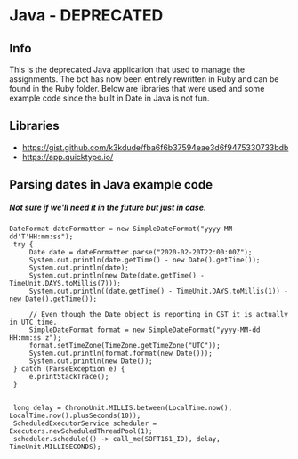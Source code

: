# Java - DEPRECATED

## Info
This is the deprecated Java application that used to manage the assignments. The bot has now been entirely rewritten in Ruby and can be found in the Ruby folder. Below are libraries that were used and some example code since the built in Date in Java is not fun.

## Libraries
* https://gist.github.com/k3kdude/fba6f6b37594eae3d6f9475330733bdb
* https://app.quicktype.io/

## Parsing dates in Java example code
##### Not sure if we'll need it in the future but just in case.
```
DateFormat dateFormatter = new SimpleDateFormat("yyyy-MM-dd'T'HH:mm:ss");
 try {
     Date date = dateFormatter.parse("2020-02-20T22:00:00Z");
     System.out.println(date.getTime() - new Date().getTime());
     System.out.println(date);
     System.out.println(new Date(date.getTime() - TimeUnit.DAYS.toMillis(7)));
     System.out.println((date.getTime() - TimeUnit.DAYS.toMillis(1)) - new Date().getTime());

     // Even though the Date object is reporting in CST it is actually in UTC time.
     SimpleDateFormat format = new SimpleDateFormat("yyyy-MM-dd HH:mm:ss z");
     format.setTimeZone(TimeZone.getTimeZone("UTC"));
     System.out.println(format.format(new Date()));
     System.out.println(new Date());
 } catch (ParseException e) {
     e.printStackTrace();
 }


 long delay = ChronoUnit.MILLIS.between(LocalTime.now(), LocalTime.now().plusSeconds(10));
 ScheduledExecutorService scheduler = Executors.newScheduledThreadPool(1);
 scheduler.schedule(() -> call_me(SOFT161_ID), delay, TimeUnit.MILLISECONDS);
```
